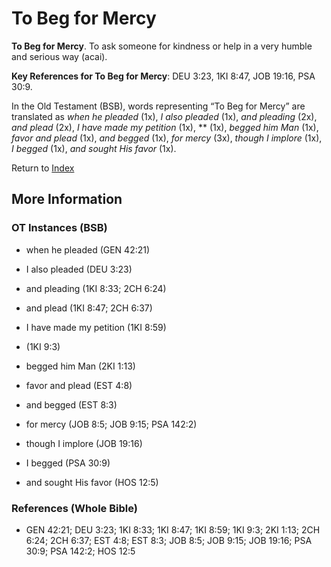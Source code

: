 # To Beg for Mercy
**To Beg for Mercy**. 
To ask someone for kindness or help in a very humble and serious way (acai). 


**Key References for To Beg for Mercy**: 
DEU 3:23, 1KI 8:47, JOB 19:16, PSA 30:9. 


In the Old Testament (BSB), words representing “To Beg for Mercy” are translated as 
*when he pleaded* (1x), *I also pleaded* (1x), *and pleading* (2x), *and plead* (2x), *I have made my petition* (1x), ** (1x), *begged him Man* (1x), *favor and plead* (1x), *and begged* (1x), *for mercy* (3x), *though I implore* (1x), *I begged* (1x), *and sought His favor* (1x). 




Return to [Index](00-Index.md)

## More Information

### OT Instances (BSB)

* when he pleaded (GEN 42:21)

* I also pleaded (DEU 3:23)

* and pleading (1KI 8:33; 2CH 6:24)

* and plead (1KI 8:47; 2CH 6:37)

* I have made my petition (1KI 8:59)

*  (1KI 9:3)

* begged him Man (2KI 1:13)

* favor and plead (EST 4:8)

* and begged (EST 8:3)

* for mercy (JOB 8:5; JOB 9:15; PSA 142:2)

* though I implore (JOB 19:16)

* I begged (PSA 30:9)

* and sought His favor (HOS 12:5)



### References (Whole Bible)

* GEN 42:21; DEU 3:23; 1KI 8:33; 1KI 8:47; 1KI 8:59; 1KI 9:3; 2KI 1:13; 2CH 6:24; 2CH 6:37; EST 4:8; EST 8:3; JOB 8:5; JOB 9:15; JOB 19:16; PSA 30:9; PSA 142:2; HOS 12:5




